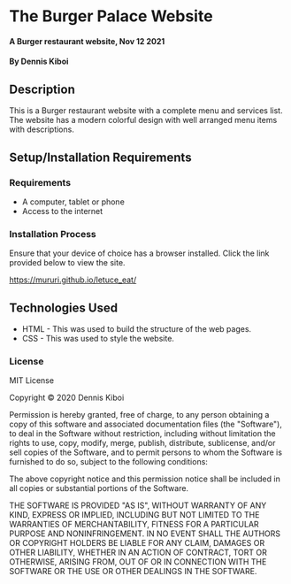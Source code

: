# The Burger Palace Website
#### A Burger restaurant website, Nov 12 2021 
#### By **Dennis Kiboi** 
## Description 
This is a Burger restaurant website with a complete menu and services list. The website has a modern colorful design with well arranged menu items with descriptions.
## Setup/Installation Requirements 
### Requirements
* A computer, tablet or phone
* Access to the internet

### Installation Process 
Ensure that your device of choice has a browser installed.
Click the link provided below to view the site.

https://mururi.github.io/letuce_eat/

## Technologies Used 
* HTML - This was used to build the structure of the web pages.
* CSS - This was used to style the website.

### License 
MIT License

Copyright &copy; 2020 Dennis Kiboi

Permission is hereby granted, free of charge, to any person obtaining a copy of this software and associated documentation files (the "Software"), to deal in the Software without restriction, including without limitation the rights to use, copy, modify, merge, publish, distribute, sublicense, and/or sell copies of the Software, and to permit persons to whom the Software is furnished to do so, subject to the following conditions:

The above copyright notice and this permission notice shall be included in all copies or substantial portions of the Software.

THE SOFTWARE IS PROVIDED "AS IS", WITHOUT WARRANTY OF ANY KIND, EXPRESS OR IMPLIED, INCLUDING BUT NOT LIMITED TO THE WARRANTIES OF MERCHANTABILITY, FITNESS FOR A PARTICULAR PURPOSE AND NONINFRINGEMENT. IN NO EVENT SHALL THE AUTHORS OR COPYRIGHT HOLDERS BE LIABLE FOR ANY CLAIM, DAMAGES OR OTHER LIABILITY, WHETHER IN AN ACTION OF CONTRACT, TORT OR OTHERWISE, ARISING FROM, OUT OF OR IN CONNECTION WITH THE SOFTWARE OR THE USE OR OTHER DEALINGS IN THE SOFTWARE.
